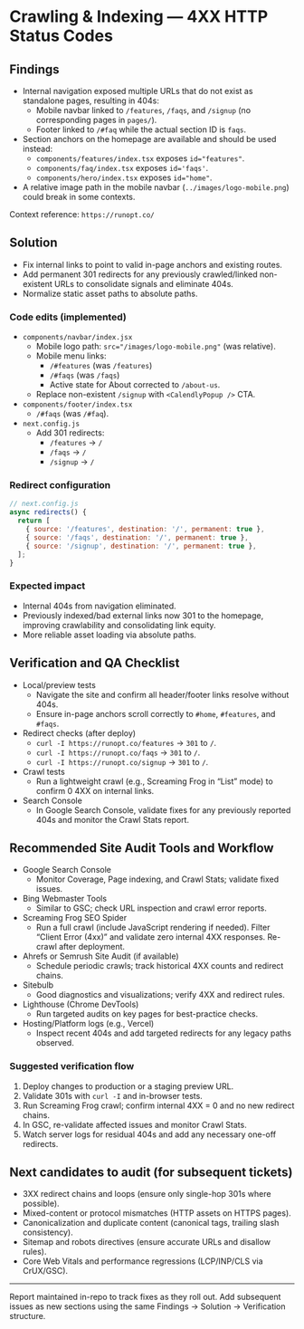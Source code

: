 # Crawling & Indexing — 4XX HTTP Status Codes

## Findings
- Internal navigation exposed multiple URLs that do not exist as standalone pages, resulting in 404s:
  - Mobile navbar linked to `/features`, `/faqs`, and `/signup` (no corresponding pages in `pages/`).
  - Footer linked to `/#faq` while the actual section ID is `faqs`.
- Section anchors on the homepage are available and should be used instead:
  - `components/features/index.tsx` exposes `id="features"`.
  - `components/faq/index.tsx` exposes `id='faqs'`.
  - `components/hero/index.tsx` exposes `id="home"`.
- A relative image path in the mobile navbar (`../images/logo-mobile.png`) could break in some contexts.

Context reference: `https://runopt.co/`

## Solution
- Fix internal links to point to valid in-page anchors and existing routes.
- Add permanent 301 redirects for any previously crawled/linked non-existent URLs to consolidate signals and eliminate 404s.
- Normalize static asset paths to absolute paths.

### Code edits (implemented)
- `components/navbar/index.jsx`
  - Mobile logo path: `src="/images/logo-mobile.png"` (was relative).
  - Mobile menu links:
    - `/#features` (was `/features`)
    - `/#faqs` (was `/faqs`)
    - Active state for About corrected to `/about-us`.
  - Replace non-existent `/signup` with `<CalendlyPopup />` CTA.
- `components/footer/index.tsx`
  - `/#faqs` (was `/#faq`).
- `next.config.js`
  - Add 301 redirects:
    - `/features` → `/`
    - `/faqs` → `/`
    - `/signup` → `/`

### Redirect configuration
```js
// next.config.js
async redirects() {
  return [
    { source: '/features', destination: '/', permanent: true },
    { source: '/faqs', destination: '/', permanent: true },
    { source: '/signup', destination: '/', permanent: true },
  ];
}
```

### Expected impact
- Internal 404s from navigation eliminated.
- Previously indexed/bad external links now 301 to the homepage, improving crawlability and consolidating link equity.
- More reliable asset loading via absolute paths.

## Verification and QA Checklist
- Local/preview tests
  - Navigate the site and confirm all header/footer links resolve without 404s.
  - Ensure in-page anchors scroll correctly to `#home`, `#features`, and `#faqs`.
- Redirect checks (after deploy)
  - `curl -I https://runopt.co/features` → `301` to `/`.
  - `curl -I https://runopt.co/faqs` → `301` to `/`.
  - `curl -I https://runopt.co/signup` → `301` to `/`.
- Crawl tests
  - Run a lightweight crawl (e.g., Screaming Frog in “List” mode) to confirm 0 4XX on internal links.
- Search Console
  - In Google Search Console, validate fixes for any previously reported 404s and monitor the Crawl Stats report.

## Recommended Site Audit Tools and Workflow
- Google Search Console
  - Monitor Coverage, Page indexing, and Crawl Stats; validate fixed issues.
- Bing Webmaster Tools
  - Similar to GSC; check URL inspection and crawl error reports.
- Screaming Frog SEO Spider
  - Run a full crawl (include JavaScript rendering if needed). Filter “Client Error (4xx)” and validate zero internal 4XX responses. Re-crawl after deployment.
- Ahrefs or Semrush Site Audit (if available)
  - Schedule periodic crawls; track historical 4XX counts and redirect chains.
- Sitebulb
  - Good diagnostics and visualizations; verify 4XX and redirect rules.
- Lighthouse (Chrome DevTools)
  - Run targeted audits on key pages for best-practice checks.
- Hosting/Platform logs (e.g., Vercel)
  - Inspect recent 404s and add targeted redirects for any legacy paths observed.

### Suggested verification flow
1. Deploy changes to production or a staging preview URL.
2. Validate 301s with `curl -I` and in-browser tests.
3. Run Screaming Frog crawl; confirm internal 4XX = 0 and no new redirect chains.
4. In GSC, re-validate affected issues and monitor Crawl Stats.
5. Watch server logs for residual 404s and add any necessary one-off redirects.

## Next candidates to audit (for subsequent tickets)
- 3XX redirect chains and loops (ensure only single-hop 301s where possible).
- Mixed-content or protocol mismatches (HTTP assets on HTTPS pages).
- Canonicalization and duplicate content (canonical tags, trailing slash consistency).
- Sitemap and robots directives (ensure accurate URLs and disallow rules).
- Core Web Vitals and performance regressions (LCP/INP/CLS via CrUX/GSC).

---
Report maintained in-repo to track fixes as they roll out. Add subsequent issues as new sections using the same Findings → Solution → Verification structure.


